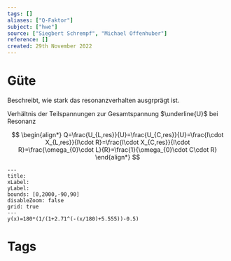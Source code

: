 ```yaml
---
tags: []
aliases: ["Q-Faktor"]
subject: ["hwe"]
source: ["Siegbert Schrempf", "Michael Offenhuber"]
reference: []
created: 29th November 2022
---
```


# Güte
Beschreibt, wie stark das resonanzverhalten ausgrprägt ist.

Verhältnis der Teilspannungen zur Gesamtspannung $\underline{U}$ bei Resonanz

$$
\begin{align*}
	Q=\frac{U_{L,res}}{U}=\frac{U_{C,res}}{U}=\frac{I\cdot X_{L,res}}{I\cdot R}=\frac{I\cdot X_{C,res}}{I\cdot R}=\frac{\omega_{0}\cdot L}{R}=\frac{1}{\omega_{0}\cdot C\cdot R}
\end{align*}
$$


```functionplot
---
title: 
xLabel: 
yLabel: 
bounds: [0,2000,-90,90]
disableZoom: false
grid: true
---
y(x)=180*(1/(1+2.71^(-(x/180)+5.555))-0.5)
```

# Tags